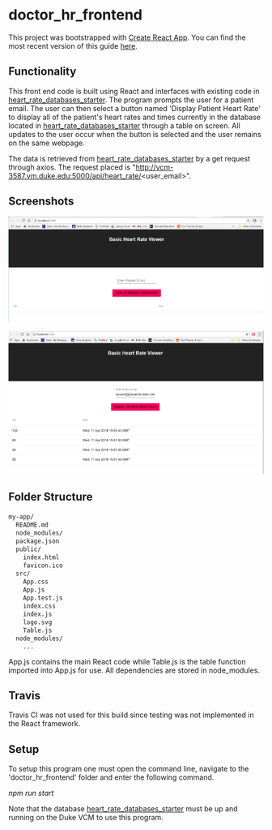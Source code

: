 # doctor_hr_frontend

This project was bootstrapped with [Create React App](https://github.com/facebookincubator/create-react-app).
You can find the most recent version of this guide [here](https://github.com/facebookincubator/create-react-app/blob/master/packages/react-scripts/template/README.md).

## Functionality

This front end code is built using React and interfaces with existing code in 
[heart_rate_databases_starter](https://github.com/mackenna95/heart_rate_databases_starter).
The program prompts the user for a patient email. The user can then select a button named 'Display Patient Heart Rate'
to display all of the patient's heart rates and times currently in the database located in 
[heart_rate_databases_starter](https://github.com/mackenna95/heart_rate_databases_starter) through a table on screen.
All updates to the user occur when the button is selected and the user remains on the same webpage.

The data is retrieved from [heart_rate_databases_starter](https://github.com/mackenna95/heart_rate_databases_starter)
by a get request through axios. The request placed is "http://vcm-3587.vm.duke.edu:5000/api/heart_rate/<user_email>". 

## Screenshots
![](Capture.PNG)

![](Capture2.PNG)

## Folder Structure

```
my-app/
  README.md
  node_modules/
  package.json
  public/
    index.html
    favicon.ico
  src/
    App.css
    App.js
    App.test.js
    index.css
    index.js
    logo.svg
    Table.js
  node_modules/
    ...
```

App.js contains the main React code while Table.js is the table function imported into App.js for use. All dependencies
 are stored in node_modules.
 
## Travis
Travis CI was not used for this build since testing was not implemented in the React framework.

## Setup
To setup this program one must open the command line, navigate to the 'doctor_hr_frontend' folder and enter the
following command. 

*npm run start*

Note that the database [heart_rate_databases_starter](https://github.com/mackenna95/heart_rate_databases_starter)
must be up and running on the Duke VCM to use this program.